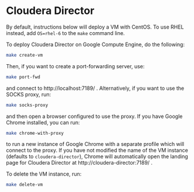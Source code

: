 # Cloudera Director

By default, instructions below will deploy a VM with CentOS. To use RHEL
instead, add `OS=rhel-6` to the `make` command line.

To deploy Cloudera Director on Google Compute Engine, do the following:

```sh
make create-vm
```

Then, if you want to create a port-forwarding server, use:

```sh
make port-fwd
```

and connect to http://localhost:7189/ . Alternatively, if you want to use the
SOCKS proxy, run:

```sh
make socks-proxy
```

and then open a browser configured to use the proxy. If you have Google Chrome
installed, you can run:

```sh
make chrome-with-proxy
```

to run a new instance of Google Chrome with a separate profile which will
connect to the proxy. If you have not modified the name of the VM instance
(defaults to `cloudera-director`), Chrome will automatically open the landing
page for Cloudera Director at http://cloudera-director:7189/ .

To delete the VM instance, run:

```sh
make delete-vm
```
